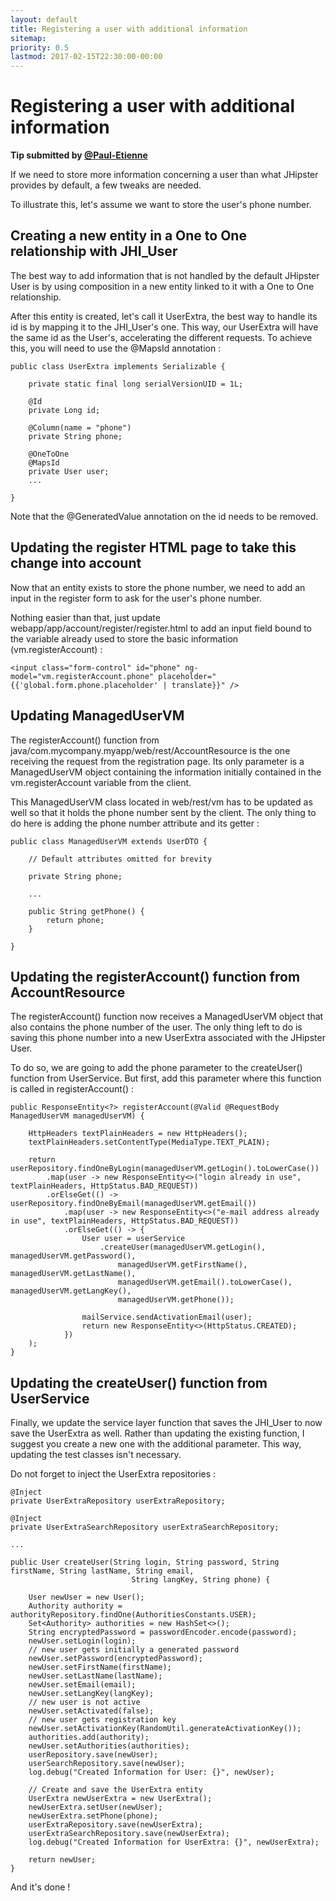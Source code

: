 ```yaml
---
layout: default
title: Registering a user with additional information
sitemap:
priority: 0.5
lastmod: 2017-02-15T22:30:00-00:00
---
```


# Registering a user with additional information

__Tip submitted by [@Paul-Etienne](https://github.com/Paul-Etienne)__

If we need to store more information concerning a user than what JHipster provides by default, a few tweaks are needed.

To illustrate this, let's assume we want to store the user's phone number.

## Creating a new entity in a One to One relationship with JHI_User

The best way to add information that is not handled by the default JHipster User is by using composition in a new entity linked to it with a One to One relationship.

After this entity is created, let's call it UserExtra, the best way to handle its id is by mapping it to the JHI_User's one. This way, our UserExtra will have the same id as the User's, accelerating the different requests.
To achieve this, you will need to use the @MapsId annotation :

```
public class UserExtra implements Serializable {

    private static final long serialVersionUID = 1L;

    @Id
    private Long id;

    @Column(name = "phone")
    private String phone;

    @OneToOne
    @MapsId
    private User user;
    ...

}
```

Note that the @GeneratedValue annotation on the id needs to be removed.

## Updating the register HTML page to take this change into account

Now that an entity exists to store the phone number, we need to add an input in the register form to ask for the user's phone number.

Nothing easier than that, just update webapp/app/account/register/register.html to add an input field bound to the variable already used to store the basic information (vm.registerAccount) :

```
<input class="form-control" id="phone" ng-model="vm.registerAccount.phone" placeholder="{{'global.form.phone.placeholder' | translate}}" />
```

## Updating ManagedUserVM

The registerAccount() function from java/com.mycompany.myapp/web/rest/AccountResource is the one receiving the request from the registration page.
Its only parameter is a ManagedUserVM object containing the information initially contained in the vm.registerAccount variable from the client.

This ManagedUserVM class located in web/rest/vm has to be updated as well so that it holds the phone number sent by the client. The only thing to do here is adding the phone number attribute and its getter :

```
public class ManagedUserVM extends UserDTO {

    // Default attributes omitted for brevity

    private String phone;

    ...

    public String getPhone() {
        return phone;
    }

}
```

## Updating the registerAccount() function from AccountResource

The registerAccount() function now receives a ManagedUserVM object that also contains the phone number of the user. The only thing left to do is saving this phone number into a new UserExtra associated with the JHipster User.

To do so, we are going to add the phone parameter to the createUser() function from UserService. But first, add this parameter where this function is called in registerAccount() :

```
public ResponseEntity<?> registerAccount(@Valid @RequestBody ManagedUserVM managedUserVM) {

    HttpHeaders textPlainHeaders = new HttpHeaders();
    textPlainHeaders.setContentType(MediaType.TEXT_PLAIN);

    return userRepository.findOneByLogin(managedUserVM.getLogin().toLowerCase())
        .map(user -> new ResponseEntity<>("login already in use", textPlainHeaders, HttpStatus.BAD_REQUEST))
        .orElseGet(() -> userRepository.findOneByEmail(managedUserVM.getEmail())
            .map(user -> new ResponseEntity<>("e-mail address already in use", textPlainHeaders, HttpStatus.BAD_REQUEST))
            .orElseGet(() -> {
                User user = userService
                    .createUser(managedUserVM.getLogin(), managedUserVM.getPassword(),
                        managedUserVM.getFirstName(), managedUserVM.getLastName(),
                        managedUserVM.getEmail().toLowerCase(), managedUserVM.getLangKey(),
                        managedUserVM.getPhone());

                mailService.sendActivationEmail(user);
                return new ResponseEntity<>(HttpStatus.CREATED);
            })
    );
}
```

## Updating the createUser() function from UserService

Finally, we update the service layer function that saves the JHI_User to now save the UserExtra as well. Rather than updating the existing function, I suggest you create a new one with the additional parameter. This way, updating the test classes isn't necessary.

Do not forget to inject the UserExtra repositories :

```
@Inject
private UserExtraRepository userExtraRepository;

@Inject
private UserExtraSearchRepository userExtraSearchRepository;

...

public User createUser(String login, String password, String firstName, String lastName, String email,
                           String langKey, String phone) {

    User newUser = new User();
    Authority authority = authorityRepository.findOne(AuthoritiesConstants.USER);
    Set<Authority> authorities = new HashSet<>();
    String encryptedPassword = passwordEncoder.encode(password);
    newUser.setLogin(login);
    // new user gets initially a generated password
    newUser.setPassword(encryptedPassword);
    newUser.setFirstName(firstName);
    newUser.setLastName(lastName);
    newUser.setEmail(email);
    newUser.setLangKey(langKey);
    // new user is not active
    newUser.setActivated(false);
    // new user gets registration key
    newUser.setActivationKey(RandomUtil.generateActivationKey());
    authorities.add(authority);
    newUser.setAuthorities(authorities);
    userRepository.save(newUser);
    userSearchRepository.save(newUser);
    log.debug("Created Information for User: {}", newUser);

    // Create and save the UserExtra entity
    UserExtra newUserExtra = new UserExtra();
    newUserExtra.setUser(newUser);
    newUserExtra.setPhone(phone);
    userExtraRepository.save(newUserExtra);
    userExtraSearchRepository.save(newUserExtra);
    log.debug("Created Information for UserExtra: {}", newUserExtra);

    return newUser;
}
```

And it's done !
